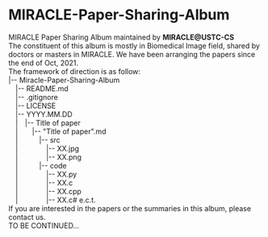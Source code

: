 # MIRACLE-Paper-Sharing-Album
MIRACLE Paper Sharing Album maintained by **MIRACLE@USTC-CS**  
The constituent of this album is mostly in Biomedical Image field, shared by doctors or masters in MIRACLE. We have been arranging the papers since the end of Oct, 2021.  
The framework of direction is as follow:  
|-- Miracle-Paper-Sharing-Album  
&emsp;|-- README.md  
&emsp;|-- .gitignore  
&emsp;|-- LICENSE   
&emsp;|-- YYYY.MM.DD    
&emsp;|&emsp;|-- Title of paper  
&emsp;|&emsp;&emsp;|-- "Title of paper".md  
&emsp;|&emsp;&emsp;&emsp;|-- src  
&emsp;|&emsp;&emsp;&emsp;&emsp;|-- XX.jpg  
&emsp;|&emsp;&emsp;&emsp;&emsp;|-- XX.png  
&emsp;|&emsp;&emsp;&emsp;|-- code  
&emsp;|&emsp;&emsp;&emsp;&emsp;|-- XX.py  
&emsp;|&emsp;&emsp;&emsp;&emsp;|-- XX.c  
&emsp;|&emsp;&emsp;&emsp;&emsp;|-- XX.cpp  
&emsp;|&emsp;&emsp;&emsp;&emsp;|-- XX.c# e.c.t.  
If you are interested in the papers or the summaries in this album, please contact us.  
TO BE CONTINUED... 

